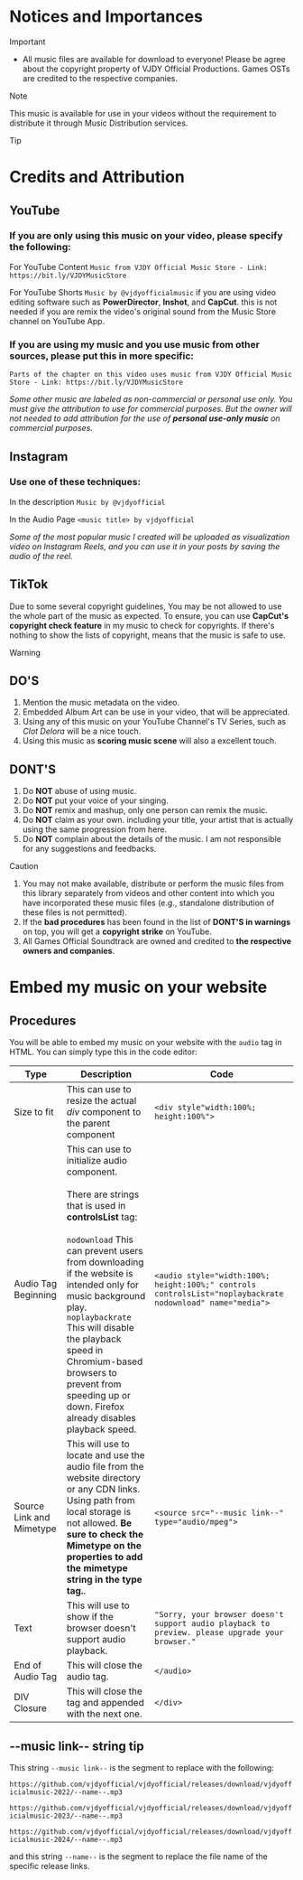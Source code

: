 # Notices and Importances

> [!IMPORTANT]
> - All music files are available for download to everyone! Please be agree about the copyright property of VJDY Official Productions. Games OSTs are credited to the respective companies.

> [!NOTE]
> This music is available for use in your videos without the requirement to distribute it through Music Distribution services.

> [!TIP]
> # Credits and Attribution
> ## YouTube
> ### If you are only using this music on your video, please specify the following:
> For YouTube Content `Music from VJDY Official Music Store - Link: https://bit.ly/VJDYMusicStore`
> 
> For YouTube Shorts `Music by @vjdyofficialmusic` if you are using video editing software such as **PowerDirector**, **Inshot**, and **CapCut**. this is not needed if you are remix the video's original sound from the Music Store channel on YouTube App.
> 
> ### If you are using my music and you use music from other sources, please put this in more specific:
> 
> `Parts of the chapter on this video uses music from VJDY Official Music Store - Link: https://bit.ly/VJDYMusicStore`
>
> _Some other music are labeled as _non-commercial_ or _personal_ use only. You must give the attribution to use for commercial purposes. But the owner will not needed to add attribution for the use of **personal use-only music** on commercial purposes._
>
> ## Instagram
> ### Use one of these techniques:
> In the description `Music by @vjdyofficial`
> 
> In the Audio Page `<music title> by vjdyofficial`
>
> _Some of the most popular music I created will be uploaded as visualization video on Instagram Reels, and you can use it in your posts by saving the audio of the reel._
>
> ## TikTok
> Due to some several copyright guidelines, You may be not allowed to use the whole part of the music as expected. To ensure, you can use **CapCut's copyright check feature** in my music to check for copyrights. If there's nothing to show the lists of copyright, means that the music is safe to use.

> [!WARNING]
> ## DO'S
> 1. Mention the music metadata on the video.
> 2. Embedded Album Art can be use in your video, that will be appreciated.
> 3. Using any of this music on your YouTube Channel's TV Series, such as _Clot Delora_ will be a nice touch.
> 4. Using this music as **scoring music scene** will also a excellent touch.
> ## DONT'S
> 1. Do **NOT** abuse of using music.
> 2. Do **NOT** put your voice of your singing.
> 3. Do **NOT** remix and mashup, only one person can remix the music.
> 4. Do **NOT** claim as your own. including your title, your artist that is actually using the same progression from here.
> 5. Do **NOT** complain about the details of the music. I am not responsible for any suggestions and feedbacks.

> [!CAUTION]
> 1. You may not make available, distribute or perform the music files from this library separately from videos and other content into which you have incorporated these music files (e.g., standalone distribution of these files is not permitted).
> 2. If the **bad procedures** has been found in the list of **DONT'S in warnings** on top, you will get a **copyright strike** on YouTube.
> 3. All Games Official Soundtrack are owned and credited to **the respective owners and companies**.

# Embed my music on your website
## Procedures
You will be able to embed my music on your website with the `audio` tag in HTML.
You can simply type this in the code editor:

|Type|Description|Code|
|---|---|---|
|Size to fit|This can use to resize the actual _div_ component to the parent component|`<div style"width:100%; height:100%">`|
|Audio Tag Beginning|This can use to initialize audio component.<br><br>There are strings that is used in **controlsList** tag:<br><br>`nodownload` This can prevent users from downloading if the website is intended only for music background play.<br>`noplaybackrate` This will disable the playback speed in Chromium-based browsers to prevent from speeding up or down. Firefox already disables playback speed.|`<audio style="width:100%; height:100%;" controls controlsList="noplaybackrate nodownload" name="media">`|
|Source Link and Mimetype|This will use to locate and use the audio file from the website directory or any CDN links. Using path from local storage is not allowed. **Be sure to check the Mimetype on the properties to add the mimetype string in the type tag.**.|`<source src="--music link--" type="audio/mpeg">`|
|Text|This will use to show if the browser doesn't support audio playback.|`"Sorry, your browser doesn't support audio playback to preview. please upgrade your browser."`|
|End of Audio Tag|This will close the audio tag.|`</audio>`|
|DIV Closure|This will close the tag and appended with the next one.|`</div>`|

## --music link-- string tip
This string `--music link--` is the segment to replace with the following:

`https://github.com/vjdyofficial/vjdyofficial/releases/download/vjdyofficialmusic-2022/--name--.mp3`

`https://github.com/vjdyofficial/vjdyofficial/releases/download/vjdyofficialmusic-2023/--name--.mp3`

`https://github.com/vjdyofficial/vjdyofficial/releases/download/vjdyofficialmusic-2024/--name--.mp3`

and this string `--name--` is the segment to replace the file name of the specific release links.
